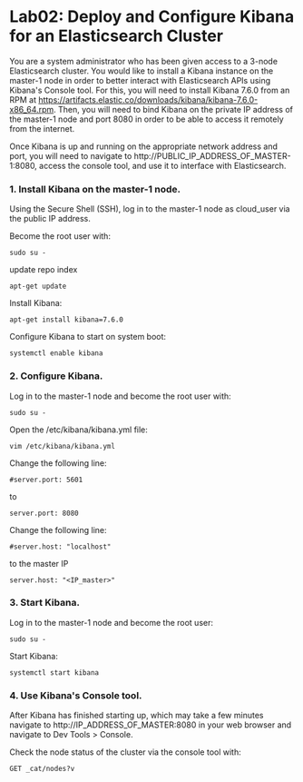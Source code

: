 # Lab02: Deploy and Configure Kibana for an Elasticsearch Cluster


You are a system administrator who has been given access to a 3-node Elasticsearch cluster. You would like to install a Kibana instance on the master-1 node in order to better interact with Elasticsearch APIs using Kibana's Console tool. For this, you will need to install Kibana 7.6.0 from an RPM at https://artifacts.elastic.co/downloads/kibana/kibana-7.6.0-x86_64.rpm. Then, you will need to bind Kibana on the private IP address of the master-1 node and port 8080 in order to be able to access it remotely from the internet.

Once Kibana is up and running on the appropriate network address and port, you will need to navigate to http://PUBLIC_IP_ADDRESS_OF_MASTER-1:8080, access the console tool, and use it to interface with Elasticsearch.


### 1. Install Kibana on the master-1 node.

Using the Secure Shell (SSH), log in to the master-1 node as cloud_user via the public IP address.

Become the root user with:
```
sudo su -
```

update repo index
```
apt-get update
```

Install Kibana:
```
apt-get install kibana=7.6.0
```
Configure Kibana to start on system boot:
```
systemctl enable kibana
```
### 2. Configure Kibana.

Log in to the master-1 node and become the root user with:
```
sudo su -
```
Open the /etc/kibana/kibana.yml file:
```
vim /etc/kibana/kibana.yml
```
Change the following line:
```
#server.port: 5601
```
to
```
server.port: 8080
```
Change the following line:
```
#server.host: "localhost"
```
to the master IP
```
server.host: "<IP_master>"
```
### 3. Start Kibana.

Log in to the master-1 node and become the root user:
```
sudo su -
```
Start Kibana:
```
systemctl start kibana
```
### 4. Use Kibana's Console tool.

After Kibana has finished starting up, which may take a few minutes navigate to http://IP_ADDRESS_OF_MASTER:8080 in your web browser and navigate to Dev Tools > Console.

Check the node status of the cluster via the console tool with:
```
GET _cat/nodes?v
```